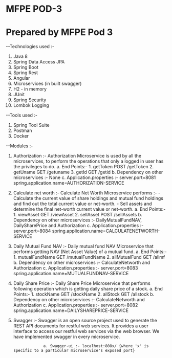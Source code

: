 # MFPE POD-3
# Prepared by MFPE Pod 3

--Technologies used :-

1. Java 8
2. Spring Data Access JPA
3. Spring Boot
4. Spring Rest
5. Angular
6. Microservices (in built swagger)
7. H2 - in memory
8. JUnit
9. Spring Security
10. Lombok Logging



--Tools used :-

1. Spring Tool Suite
2. Postman
3. Docker




--Modules :-

1. Authorization :- Authorization Microservice is used by all the microservices, to perform the operations that only a 
					logged in user has the privileges to do.
					a. End Points:- 
						1. getToken		POST		/getToken
						2. getUname		GET			/getuname
						3. getId		GET			/getid
					b. Dependency on other microservices :- None
					c. Application.properties :- 
						server.port=8081
						spring.application.name=AUTHORIZATION-SERVICE

2. Calculate net worth :- 
							Calculate Net Worth Microservice performs :-
								- Calculate the current value of share holdings and mutual fund holdings and find out the 
				  				  total current value or net-worth.
								- Sell assets and determine the final net-worth current value or net-worth.
					a. End Points:- 
						1. viewAsset	GET			/viewAsset
						2. sellAsset	POST		/sellAssets
					b. Dependency on other microservices :- DailyMutualFundNAV, DailySharePrice and Authorization
					c. Application.properties :- 
						server.port=8084
						spring.application.name=CALCULATENETWORTH-SERVICE

3. Daily Mutual Fund NAV :- Daily mutual fund NAV Microservice that performs getting NAV (Net Asset Value) of a mutual fund.
					a. End Points:- 
						1. mutualFundName	GET			/mutualFundName
						2. allMutualFund	GET			/allmf
					b. Dependency on other microservices :- CalculateNetworth and Authorization
					c. Application.properties :-
						server.port=8083
						spring.application.name=MUTUALFUNDNAV-SERVICE

4. Daily Share Price :- Daily Share Price Microservice that performs following operation which is getting daily share 
						price of a stock.
					a. End Points:- 
						1. stockName		GET			/stockName
						2. allStock			GET			/allstock
					b. Dependency on other microservices :- CalculateNetworth and Authorization
					c. Application.properties :-
						server.port=8082
						spring.application.name=DAILYSHAREPRICE-SERVICE

5. Swagger :- Swagger is an open source project used to generate the REST API documents for restful web services.
				 It provides a user interface to access our restful web services via the web browser.
					We have implemented swagger in every microservice.
					
					a. Swagger-ui :- localhost:808x/ {where 'x' is specific to a particular microservice's exposed port}




